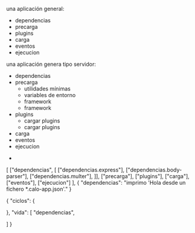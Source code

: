 una aplicación general:
 - dependencias
 - precarga
 - plugins
 - carga
 - eventos
 - ejecucion

una aplicación genera tipo servidor:
 - dependencias
 - precarga
   + utilidades mínimas
   + variables de entorno
   + framework
   + framework
 - plugins
   + cargar plugins
   + cargar plugins
 - carga
 - eventos
 - ejecucion
 + 

[
  ["dependencias", [
    ["dependencias.express"],
    ["dependencias.body-parser"],
    ["dependencias.multer"],
  ]],
  ["precarga"],
  ["plugins"],
  ["carga"],
  ["eventos"],
  ["ejecucion"]
], {
  "dependencias": "imprimo 'Hola desde un fichero *.calo-app.json'."
}


<servidor>
  <vida>
    <hook id="dependencias">
      <hook id="dependencias.express"></hook>
    </hook>
  </vida>
  <hookable id="dependencias">
  </hookable>
  <hookable id="dependencias">
  </hookable>
  <hookable id="dependencias">
  </hookable>
  <hookable id="dependencias">
  </hookable>
  <hookable id="dependencias">
  </hookable>
</servidor>



{
  "ciclos": {

  },
  "vida": [
    "dependencias",

  ]
}
